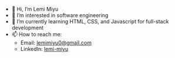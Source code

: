 - 👋 Hi, I’m Lemi Miyu
- 👀 I’m interested in software engineering
- 🌱 I’m currently learning HTML, CSS, and Javascript for full-stack development
- 📫 How to reach me:  
  - Email: lemimiyu0@gmail.com  
  - LinkedIn: [lemi-miyu](https://www.linkedin.com/in/lemi-miyu)
